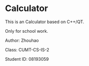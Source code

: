 # Calculator

This is an Calculator based on C++/QT.

Only for school work.

Author: Zhouhao

Class: CUMT-CS-IS-2

Student ID: 08193059
